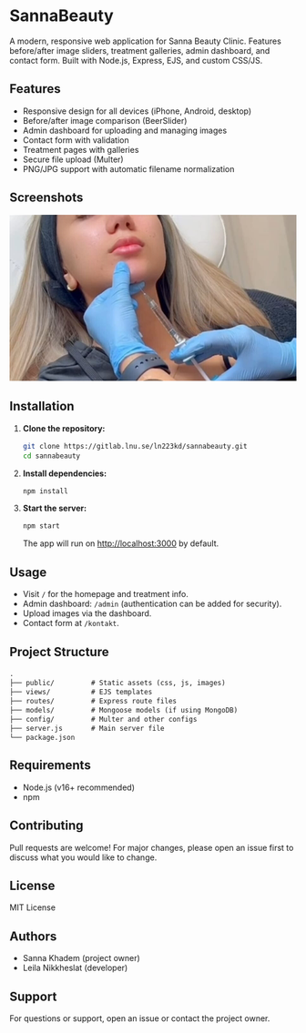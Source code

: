 # SannaBeauty

A modern, responsive web application for Sanna Beauty Clinic. Features before/after image sliders, treatment galleries, admin dashboard, and contact form. Built with Node.js, Express, EJS, and custom CSS/JS.

## Features

- Responsive design for all devices (iPhone, Android, desktop)
- Before/after image comparison (BeerSlider)
- Admin dashboard for uploading and managing images
- Contact form with validation
- Treatment pages with galleries
- Secure file upload (Multer)
- PNG/JPG support with automatic filename normalization

## Screenshots

![Homepage Screenshot](public/img/hero-frame.jpg)

## Installation

1. **Clone the repository:**
   ```bash
   git clone https://gitlab.lnu.se/ln223kd/sannabeauty.git
   cd sannabeauty
   ```

2. **Install dependencies:**
   ```bash
   npm install
   ```

3. **Start the server:**
   ```bash
   npm start
   ```
   The app will run on [http://localhost:3000](http://localhost:3000) by default.

## Usage

- Visit `/` for the homepage and treatment info.
- Admin dashboard: `/admin` (authentication can be added for security).
- Upload images via the dashboard.
- Contact form at `/kontakt`.

## Project Structure

```
.
├── public/         # Static assets (css, js, images)
├── views/          # EJS templates
├── routes/         # Express route files
├── models/         # Mongoose models (if using MongoDB)
├── config/         # Multer and other configs
├── server.js       # Main server file
└── package.json
```

## Requirements

- Node.js (v16+ recommended)
- npm

## Contributing

Pull requests are welcome! For major changes, please open an issue first to discuss what you would like to change.

## License

MIT License

## Authors

- Sanna Khadem (project owner)
- Leila Nikkheslat (developer)

## Support

For questions or support, open an issue or contact the project owner.
